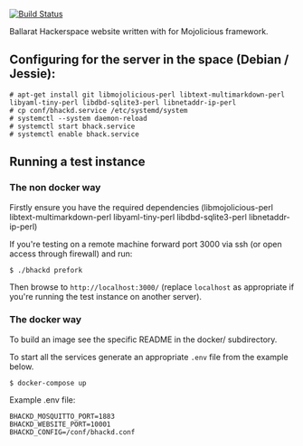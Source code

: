 [![Build Status](https://travis-ci.org/ballarat-hackerspace/website.svg?branch=master)](https://travis-ci.org/ballarat-hackerspace/website)

Ballarat Hackerspace website written with for Mojolicious framework.

## Configuring for the server in the space (Debian / Jessie):

```
# apt-get install git libmojolicious-perl libtext-multimarkdown-perl libyaml-tiny-perl libdbd-sqlite3-perl libnetaddr-ip-perl
# cp conf/bhackd.service /etc/systemd/system
# systemctl --system daemon-reload
# systemctl start bhack.service
# systemctl enable bhack.service
```

## Running a test instance

### The non docker way

Firstly ensure you have the required dependencies (libmojolicious-perl
libtext-multimarkdown-perl libyaml-tiny-perl libdbd-sqlite3-perl
libnetaddr-ip-perl)

If you're testing on a remote machine forward port 3000 via ssh (or open access
through firewall) and run:

```
$ ./bhackd prefork
```

Then browse to `http://localhost:3000/` (replace `localhost` as appropriate if
you're running the test instance on another server).

### The docker way

To build an image see the specific README in the docker/ subdirectory.

To start all the services generate an appropriate `.env` file from the example below.

```
$ docker-compose up
```

Example .env file:

```
BHACKD_MOSQUITTO_PORT=1883
BHACKD_WEBSITE_PORT=10001
BHACKD_CONFIG=/conf/bhackd.conf
```
